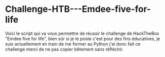 # Challenge-HTB---Emdee-five-for-life
Voici le script qui va vous permettre de réussir le challenge de HackTheBox "Emdee five for life", bien sûr si je le poste c'est pour des fins éducatives, je suis actuellement en train de me former au Python j'ai donc fait ce challenge merci de ne pas copier bêtement sans réfléchir.

